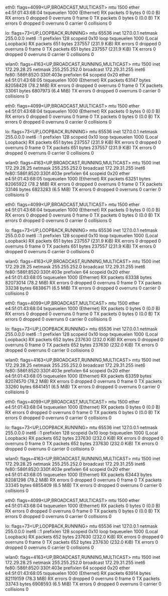 eth0: flags=4099<UP,BROADCAST,MULTICAST>  mtu 1500
        ether e4:5f:01:43:68:04  txqueuelen 1000  (Ethernet)
        RX packets 0  bytes 0 (0.0 B)
        RX errors 0  dropped 0  overruns 0  frame 0
        TX packets 0  bytes 0 (0.0 B)
        TX errors 0  dropped 0 overruns 0  carrier 0  collisions 0

lo: flags=73<UP,LOOPBACK,RUNNING>  mtu 65536
        inet 127.0.0.1  netmask 255.0.0.0
        inet6 ::1  prefixlen 128  scopeid 0x10<host>
        loop  txqueuelen 1000  (Local Loopback)
        RX packets 651  bytes 237557 (231.9 KiB)
        RX errors 0  dropped 0  overruns 0  frame 0
        TX packets 651  bytes 237557 (231.9 KiB)
        TX errors 0  dropped 0 overruns 0  carrier 0  collisions 0

wlan0: flags=4163<UP,BROADCAST,RUNNING,MULTICAST>  mtu 1500
        inet 172.29.28.25  netmask 255.255.252.0  broadcast 172.29.31.255
        inet6 fe80::586f:8520:330f:403e  prefixlen 64  scopeid 0x20<link>
        ether e4:5f:01:43:68:05  txqueuelen 1000  (Ethernet)
        RX packets 63147  bytes 82058428 (78.2 MiB)
        RX errors 0  dropped 0  overruns 0  frame 0
        TX packets 33061  bytes 6807973 (6.4 MiB)
        TX errors 0  dropped 0 overruns 0  carrier 0  collisions 0

eth0: flags=4099<UP,BROADCAST,MULTICAST>  mtu 1500
        ether e4:5f:01:43:68:04  txqueuelen 1000  (Ethernet)
        RX packets 0  bytes 0 (0.0 B)
        RX errors 0  dropped 0  overruns 0  frame 0
        TX packets 0  bytes 0 (0.0 B)
        TX errors 0  dropped 0 overruns 0  carrier 0  collisions 0

lo: flags=73<UP,LOOPBACK,RUNNING>  mtu 65536
        inet 127.0.0.1  netmask 255.0.0.0
        inet6 ::1  prefixlen 128  scopeid 0x10<host>
        loop  txqueuelen 1000  (Local Loopback)
        RX packets 651  bytes 237557 (231.9 KiB)
        RX errors 0  dropped 0  overruns 0  frame 0
        TX packets 651  bytes 237557 (231.9 KiB)
        TX errors 0  dropped 0 overruns 0  carrier 0  collisions 0

wlan0: flags=4163<UP,BROADCAST,RUNNING,MULTICAST>  mtu 1500
        inet 172.29.28.25  netmask 255.255.252.0  broadcast 172.29.31.255
        inet6 fe80::586f:8520:330f:403e  prefixlen 64  scopeid 0x20<link>
        ether e4:5f:01:43:68:05  txqueuelen 1000  (Ethernet)
        RX packets 63251  bytes 82065922 (78.2 MiB)
        RX errors 0  dropped 0  overruns 0  frame 0
        TX packets 33146  bytes 6823283 (6.5 MiB)
        TX errors 0  dropped 0 overruns 0  carrier 0  collisions 0

eth0: flags=4099<UP,BROADCAST,MULTICAST>  mtu 1500
        ether e4:5f:01:43:68:04  txqueuelen 1000  (Ethernet)
        RX packets 0  bytes 0 (0.0 B)
        RX errors 0  dropped 0  overruns 0  frame 0
        TX packets 0  bytes 0 (0.0 B)
        TX errors 0  dropped 0 overruns 0  carrier 0  collisions 0

lo: flags=73<UP,LOOPBACK,RUNNING>  mtu 65536
        inet 127.0.0.1  netmask 255.0.0.0
        inet6 ::1  prefixlen 128  scopeid 0x10<host>
        loop  txqueuelen 1000  (Local Loopback)
        RX packets 651  bytes 237557 (231.9 KiB)
        RX errors 0  dropped 0  overruns 0  frame 0
        TX packets 651  bytes 237557 (231.9 KiB)
        TX errors 0  dropped 0 overruns 0  carrier 0  collisions 0

wlan0: flags=4163<UP,BROADCAST,RUNNING,MULTICAST>  mtu 1500
        inet 172.29.28.25  netmask 255.255.252.0  broadcast 172.29.31.255
        inet6 fe80::586f:8520:330f:403e  prefixlen 64  scopeid 0x20<link>
        ether e4:5f:01:43:68:05  txqueuelen 1000  (Ethernet)
        RX packets 63338  bytes 82073014 (78.2 MiB)
        RX errors 0  dropped 0  overruns 0  frame 0
        TX packets 33238  bytes 6838671 (6.5 MiB)
        TX errors 0  dropped 0 overruns 0  carrier 0  collisions 0

eth0: flags=4099<UP,BROADCAST,MULTICAST>  mtu 1500
        ether e4:5f:01:43:68:04  txqueuelen 1000  (Ethernet)
        RX packets 0  bytes 0 (0.0 B)
        RX errors 0  dropped 0  overruns 0  frame 0
        TX packets 0  bytes 0 (0.0 B)
        TX errors 0  dropped 0 overruns 0  carrier 0  collisions 0

lo: flags=73<UP,LOOPBACK,RUNNING>  mtu 65536
        inet 127.0.0.1  netmask 255.0.0.0
        inet6 ::1  prefixlen 128  scopeid 0x10<host>
        loop  txqueuelen 1000  (Local Loopback)
        RX packets 652  bytes 237630 (232.0 KiB)
        RX errors 0  dropped 0  overruns 0  frame 0
        TX packets 652  bytes 237630 (232.0 KiB)
        TX errors 0  dropped 0 overruns 0  carrier 0  collisions 0

wlan0: flags=4163<UP,BROADCAST,RUNNING,MULTICAST>  mtu 1500
        inet 172.29.28.25  netmask 255.255.252.0  broadcast 172.29.31.255
        inet6 fe80::586f:8520:330f:403e  prefixlen 64  scopeid 0x20<link>
        ether e4:5f:01:43:68:05  txqueuelen 1000  (Ethernet)
        RX packets 63359  bytes 82074570 (78.2 MiB)
        RX errors 0  dropped 0  overruns 0  frame 0
        TX packets 33260  bytes 6841451 (6.5 MiB)
        TX errors 0  dropped 0 overruns 0  carrier 0  collisions 0

eth0: flags=4099<UP,BROADCAST,MULTICAST>  mtu 1500
        ether e4:5f:01:43:68:04  txqueuelen 1000  (Ethernet)
        RX packets 0  bytes 0 (0.0 B)
        RX errors 0  dropped 0  overruns 0  frame 0
        TX packets 0  bytes 0 (0.0 B)
        TX errors 0  dropped 0 overruns 0  carrier 0  collisions 0

lo: flags=73<UP,LOOPBACK,RUNNING>  mtu 65536
        inet 127.0.0.1  netmask 255.0.0.0
        inet6 ::1  prefixlen 128  scopeid 0x10<host>
        loop  txqueuelen 1000  (Local Loopback)
        RX packets 652  bytes 237630 (232.0 KiB)
        RX errors 0  dropped 0  overruns 0  frame 0
        TX packets 652  bytes 237630 (232.0 KiB)
        TX errors 0  dropped 0 overruns 0  carrier 0  collisions 0

wlan0: flags=4163<UP,BROADCAST,RUNNING,MULTICAST>  mtu 1500
        inet 172.29.28.25  netmask 255.255.252.0  broadcast 172.29.31.255
        inet6 fe80::586f:8520:330f:403e  prefixlen 64  scopeid 0x20<link>
        ether e4:5f:01:43:68:05  txqueuelen 1000  (Ethernet)
        RX packets 63443  bytes 82081298 (78.2 MiB)
        RX errors 0  dropped 0  overruns 0  frame 0
        TX packets 33345  bytes 6855409 (6.5 MiB)
        TX errors 0  dropped 0 overruns 0  carrier 0  collisions 0

eth0: flags=4099<UP,BROADCAST,MULTICAST>  mtu 1500
        ether e4:5f:01:43:68:04  txqueuelen 1000  (Ethernet)
        RX packets 0  bytes 0 (0.0 B)
        RX errors 0  dropped 0  overruns 0  frame 0
        TX packets 0  bytes 0 (0.0 B)
        TX errors 0  dropped 0 overruns 0  carrier 0  collisions 0

lo: flags=73<UP,LOOPBACK,RUNNING>  mtu 65536
        inet 127.0.0.1  netmask 255.0.0.0
        inet6 ::1  prefixlen 128  scopeid 0x10<host>
        loop  txqueuelen 1000  (Local Loopback)
        RX packets 652  bytes 237630 (232.0 KiB)
        RX errors 0  dropped 0  overruns 0  frame 0
        TX packets 652  bytes 237630 (232.0 KiB)
        TX errors 0  dropped 0 overruns 0  carrier 0  collisions 0

wlan0: flags=4163<UP,BROADCAST,RUNNING,MULTICAST>  mtu 1500
        inet 172.29.28.25  netmask 255.255.252.0  broadcast 172.29.31.255
        inet6 fe80::586f:8520:330f:403e  prefixlen 64  scopeid 0x20<link>
        ether e4:5f:01:43:68:05  txqueuelen 1000  (Ethernet)
        RX packets 63914  bytes 82119159 (78.3 MiB)
        RX errors 0  dropped 0  overruns 0  frame 0
        TX packets 33743  bytes 6908593 (6.5 MiB)
        TX errors 0  dropped 0 overruns 0  carrier 0  collisions 0

